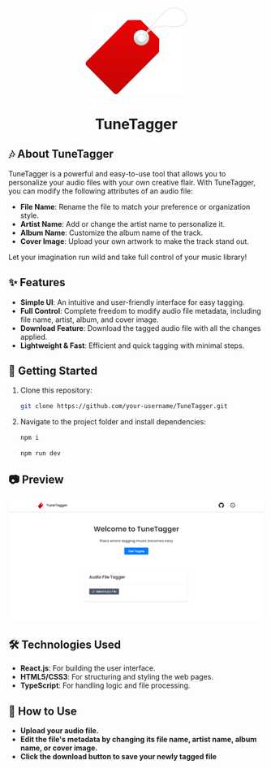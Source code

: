 <p align="center">
  <img src="./src/assets/images/logo.png" alt="TuneTagger Logo" width="200"/>
</p>

<h1 align="center">TuneTagger</h1>

## 🎶 About TuneTagger

TuneTagger is a powerful and easy-to-use tool that allows you to personalize your audio files with your own creative flair. With TuneTagger, you can modify the following attributes of an audio file:

- **File Name**: Rename the file to match your preference or organization style.
- **Artist Name**: Add or change the artist name to personalize it.
- **Album Name**: Customize the album name of the track.
- **Cover Image**: Upload your own artwork to make the track stand out.

Let your imagination run wild and take full control of your music library!

## ✨ Features

- **Simple UI**: An intuitive and user-friendly interface for easy tagging.
- **Full Control**: Complete freedom to modify audio file metadata, including file name, artist, album, and cover image.
- **Download Feature**: Download the tagged audio file with all the changes applied.
- **Lightweight & Fast**: Efficient and quick tagging with minimal steps.

## 🚀 Getting Started

1. Clone this repository:
   ```bash
   git clone https://github.com/your-username/TuneTagger.git
   ```
2. Navigate to the project folder and install dependencies:
   ```bash
   npm i
   ```
   ```bash
   npm run dev
   ```
## 📷 Preview
<p align="center">
   <img src="./src/assets/images/ss.png" alt="ss" width="fit-content"/>
</p>


## 🛠️ Technologies Used
- **React.js**: For building the user interface.
- **HTML5/CSS3**: For structuring and styling the web pages.
- **TypeScript**: For handling logic and file processing.


## 📂 How to Use
- **Upload your audio file.**
- **Edit the file's metadata by changing its file name, artist name, album name, or cover image.**
- **Click the download button to save your newly tagged file**
